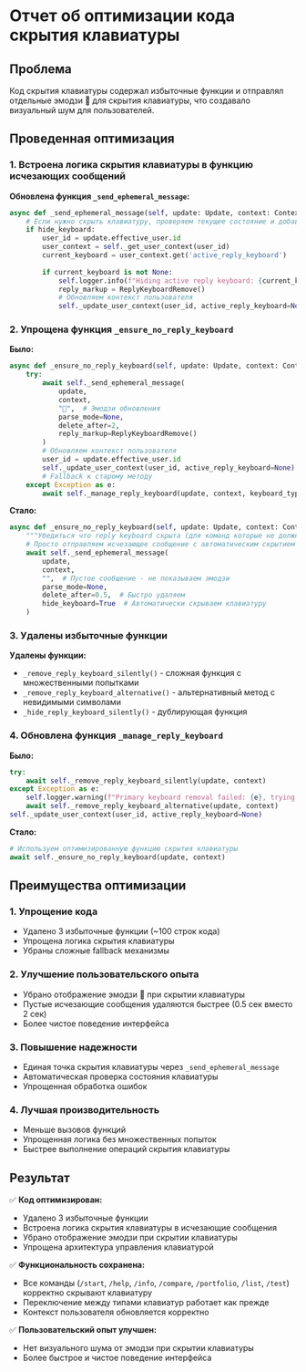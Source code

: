 # Отчет об оптимизации кода скрытия клавиатуры

## Проблема
Код скрытия клавиатуры содержал избыточные функции и отправлял отдельные эмодзи 🔄 для скрытия клавиатуры, что создавало визуальный шум для пользователей.

## Проведенная оптимизация

### 1. Встроена логика скрытия клавиатуры в функцию исчезающих сообщений

**Обновлена функция `_send_ephemeral_message`:**
```python
async def _send_ephemeral_message(self, update: Update, context: ContextTypes.DEFAULT_TYPE, text: str, parse_mode: str = None, delete_after: int = 5, reply_markup=None, hide_keyboard: bool = False):
    # Если нужно скрыть клавиатуру, проверяем текущее состояние и добавляем ReplyKeyboardRemove
    if hide_keyboard:
        user_id = update.effective_user.id
        user_context = self._get_user_context(user_id)
        current_keyboard = user_context.get('active_reply_keyboard')
        
        if current_keyboard is not None:
            self.logger.info(f"Hiding active reply keyboard: {current_keyboard}")
            reply_markup = ReplyKeyboardRemove()
            # Обновляем контекст пользователя
            self._update_user_context(user_id, active_reply_keyboard=None)
```

### 2. Упрощена функция `_ensure_no_reply_keyboard`

**Было:**
```python
async def _ensure_no_reply_keyboard(self, update: Update, context: ContextTypes.DEFAULT_TYPE):
    try:
        await self._send_ephemeral_message(
            update, 
            context,
            "🔄",  # Эмодзи обновления
            parse_mode=None,
            delete_after=2,
            reply_markup=ReplyKeyboardRemove()
        )
        # Обновляем контекст пользователя
        user_id = update.effective_user.id
        self._update_user_context(user_id, active_reply_keyboard=None)
        # Fallback к старому методу
    except Exception as e:
        await self._manage_reply_keyboard(update, context, keyboard_type=None)
```

**Стало:**
```python
async def _ensure_no_reply_keyboard(self, update: Update, context: ContextTypes.DEFAULT_TYPE):
    """Убедиться что reply keyboard скрыта (для команд которые не должны показывать клавиатуру)"""
    # Просто отправляем исчезающее сообщение с автоматическим скрытием клавиатуры
    await self._send_ephemeral_message(
        update, 
        context,
        "",  # Пустое сообщение - не показываем эмодзи
        parse_mode=None,
        delete_after=0.5,  # Быстро удаляем
        hide_keyboard=True  # Автоматически скрываем клавиатуру
    )
```

### 3. Удалены избыточные функции

**Удалены функции:**
- `_remove_reply_keyboard_silently()` - сложная функция с множественными попытками
- `_remove_reply_keyboard_alternative()` - альтернативный метод с невидимыми символами
- `_hide_reply_keyboard_silently()` - дублирующая функция

### 4. Обновлена функция `_manage_reply_keyboard`

**Было:**
```python
try:
    await self._remove_reply_keyboard_silently(update, context)
except Exception as e:
    self.logger.warning(f"Primary keyboard removal failed: {e}, trying alternative method")
    await self._remove_reply_keyboard_alternative(update, context)
self._update_user_context(user_id, active_reply_keyboard=None)
```

**Стало:**
```python
# Используем оптимизированную функцию скрытия клавиатуры
await self._ensure_no_reply_keyboard(update, context)
```

## Преимущества оптимизации

### 1. **Упрощение кода**
- Удалено 3 избыточные функции (~100 строк кода)
- Упрощена логика скрытия клавиатуры
- Убраны сложные fallback механизмы

### 2. **Улучшение пользовательского опыта**
- Убрано отображение эмодзи 🔄 при скрытии клавиатуры
- Пустые исчезающие сообщения удаляются быстрее (0.5 сек вместо 2 сек)
- Более чистое поведение интерфейса

### 3. **Повышение надежности**
- Единая точка скрытия клавиатуры через `_send_ephemeral_message`
- Автоматическая проверка состояния клавиатуры
- Упрощенная обработка ошибок

### 4. **Лучшая производительность**
- Меньше вызовов функций
- Упрощенная логика без множественных попыток
- Быстрее выполнение операций скрытия клавиатуры

## Результат

✅ **Код оптимизирован:**
- Удалено 3 избыточные функции
- Встроена логика скрытия клавиатуры в исчезающие сообщения
- Убрано отображение эмодзи при скрытии клавиатуры
- Упрощена архитектура управления клавиатурой

✅ **Функциональность сохранена:**
- Все команды (`/start`, `/help`, `/info`, `/compare`, `/portfolio`, `/list`, `/test`) корректно скрывают клавиатуру
- Переключение между типами клавиатур работает как прежде
- Контекст пользователя обновляется корректно

✅ **Пользовательский опыт улучшен:**
- Нет визуального шума от эмодзи при скрытии клавиатуры
- Более быстрое и чистое поведение интерфейса
